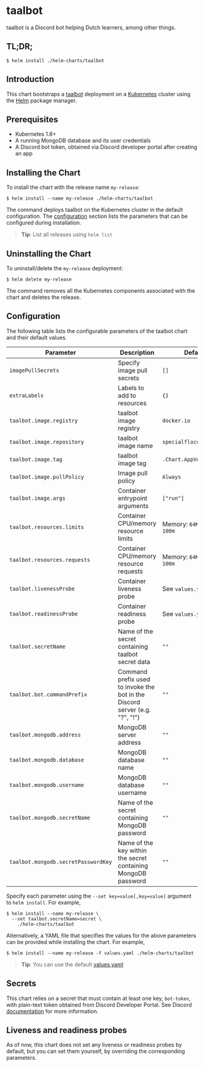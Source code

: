 # taalbot

taalbot is a Discord bot helping Dutch learners, among other things.

## TL;DR;

```console
$ helm install ./helm-charts/taalbot
```

## Introduction

This chart bootstraps a [taalbot](https://github.com/SpecialFlocon/taalbot) deployment
on a [Kubernetes](http://kubernetes.io) cluster using the
[Helm](https://helm.sh) package manager.

## Prerequisites

- Kubernetes 1.8+
- A running MongoDB database and its user credentials
- A Discord bot token, obtained via Discord developer portal after creating an
  app

## Installing the Chart

To install the chart with the release name `my-release`:

```console
$ helm install --name my-release ./helm-charts/taalbot
```

The command deploys taalbot on the Kubernetes cluster in the default
configuration. The [configuration](#configuration) section lists the parameters
that can be configured during installation.

> **Tip**: List all releases using `helm list`

## Uninstalling the Chart

To uninstall/delete the `my-release` deployment:

```console
$ helm delete my-release
```

The command removes all the Kubernetes components associated with the chart and
deletes the release.

## Configuration

The following table lists the configurable parameters of the taalbot chart and
their default values.

|              Parameter                 |                                      Description                                       |                   Default                     |
|----------------------------------------|----------------------------------------------------------------------------------------|-----------------------------------------------|
| `imagePullSecrets`                     | Specify image pull secrets                                                             | `[]`                                          |
| `extraLabels`                          | Labels to add to resources                                                             | `{}`                                          |
| `taalbot.image.registry`               | taalbot image registry                                                                 | `docker.io`                                   |
| `taalbot.image.repository`             | taalbot image name                                                                     | `specialflocon/taalbot`                       |
| `taalbot.image.tag`                    | taalbot image tag                                                                      | `.Chart.AppVersion`                           |
| `taalbot.image.pullPolicy`             | Image pull policy                                                                      | `Always`                                      |
| `taalbot.image.args`                   | Container entrypoint arguments                                                         | `["run"]`                                     |
| `taalbot.resources.limits`             | Container CPU/memory resource limits                                                   | Memory: `64Mi`, CPU: `100m`                   |
| `taalbot.resources.requests`           | Container CPU/memory resource requests                                                 | Memory: `64Mi`, CPU: `100m`                   |
| `taalbot.livenessProbe`                | Container liveness probe                                                               | See `values.yaml`                             |
| `taalbot.readinessProbe`               | Container readiness probe                                                              | See `values.yaml`                             |
| `taalbot.secretName`                   | Name of the secret containing taalbot secret data                                      | `""`                                          |
| `taalbot.bot.commandPrefix`            | Command prefix used to invoke the bot in the Discord server (e.g. "?", "!")            | `""`                                          |
| `taalbot.mongodb.address`              | MongoDB server address                                                                 | `""`                                          |
| `taalbot.mongodb.database`             | MongoDB database name                                                                  | `""`                                          |
| `taalbot.mongodb.username`             | MongoDB database username                                                              | `""`                                          |
| `taalbot.mongodb.secretName`           | Name of the secret containing MongoDB password                                         | `""`                                          |
| `taalbot.mongodb.secretPasswordKey`    | Name of the key within the secret containing MongoDB password                          | `""`                                          |


Specify each parameter using the `--set key=value[,key=value]` argument to `helm
install`. For example,

```console
$ helm install --name my-release \
  --set taalbot.secretName=secret \
    ./helm-charts/taalbot
```

Alternatively, a YAML file that specifies the values for the above parameters
can be provided while installing the chart. For example,

```console
$ helm install --name my-release -f values.yaml ./helm-charts/taalbot
```

> **Tip**: You can use the default [values.yaml](values.yaml)

## Secrets

This chart relies on a secret that must contain at least one key, `bot-token`,
with plain-text token obtained from Discord Developer Portal. See Discord
[documentation](https://discord.com/developers/docs/topics/oauth2#bots) for more
information.

## Liveness and readiness probes

As of now, this chart does not set any liveness or readiness probes by default,
but you can set them yourself, by overriding the corresponding parameters.
